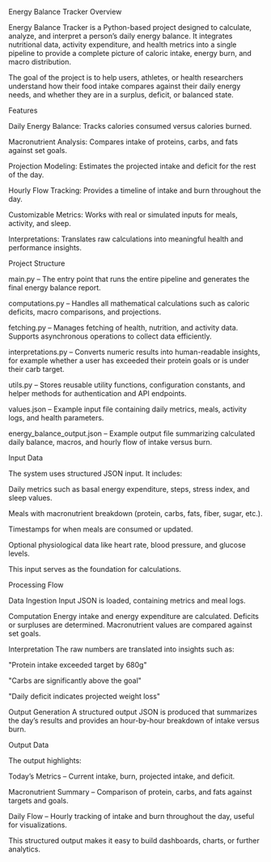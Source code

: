 Energy Balance Tracker
Overview

Energy Balance Tracker is a Python-based project designed to calculate, analyze, and interpret a person’s daily energy balance. It integrates nutritional data, activity expenditure, and health metrics into a single pipeline to provide a complete picture of caloric intake, energy burn, and macro distribution.

The goal of the project is to help users, athletes, or health researchers understand how their food intake compares against their daily energy needs, and whether they are in a surplus, deficit, or balanced state.

Features

Daily Energy Balance: Tracks calories consumed versus calories burned.

Macronutrient Analysis: Compares intake of proteins, carbs, and fats against set goals.

Projection Modeling: Estimates the projected intake and deficit for the rest of the day.

Hourly Flow Tracking: Provides a timeline of intake and burn throughout the day.

Customizable Metrics: Works with real or simulated inputs for meals, activity, and sleep.

Interpretations: Translates raw calculations into meaningful health and performance insights.

Project Structure

main.py – The entry point that runs the entire pipeline and generates the final energy balance report.

computations.py – Handles all mathematical calculations such as caloric deficits, macro comparisons, and projections.

fetching.py – Manages fetching of health, nutrition, and activity data. Supports asynchronous operations to collect data efficiently.

interpretations.py – Converts numeric results into human-readable insights, for example whether a user has exceeded their protein goals or is under their carb target.

utils.py – Stores reusable utility functions, configuration constants, and helper methods for authentication and API endpoints.

values.json – Example input file containing daily metrics, meals, activity logs, and health parameters.

energy_balance_output.json – Example output file summarizing calculated daily balance, macros, and hourly flow of intake versus burn.

Input Data

The system uses structured JSON input. It includes:

Daily metrics such as basal energy expenditure, steps, stress index, and sleep values.

Meals with macronutrient breakdown (protein, carbs, fats, fiber, sugar, etc.).

Timestamps for when meals are consumed or updated.

Optional physiological data like heart rate, blood pressure, and glucose levels.

This input serves as the foundation for calculations.

Processing Flow

Data Ingestion
Input JSON is loaded, containing metrics and meal logs.

Computation
Energy intake and energy expenditure are calculated. Deficits or surpluses are determined. Macronutrient values are compared against set goals.

Interpretation
The raw numbers are translated into insights such as:

"Protein intake exceeded target by 680g"

"Carbs are significantly above the goal"

"Daily deficit indicates projected weight loss"

Output Generation
A structured output JSON is produced that summarizes the day’s results and provides an hour-by-hour breakdown of intake versus burn.

Output Data

The output highlights:

Today’s Metrics – Current intake, burn, projected intake, and deficit.

Macronutrient Summary – Comparison of protein, carbs, and fats against targets and goals.

Daily Flow – Hourly tracking of intake and burn throughout the day, useful for visualizations.

This structured output makes it easy to build dashboards, charts, or further analytics.
